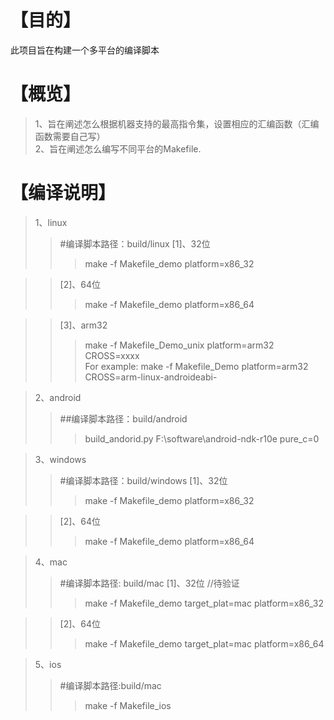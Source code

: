 # 【目的】  
此项目旨在构建一个多平台的编译脚本    

# 【概览】 

> 1、旨在阐述怎么根据机器支持的最高指令集，设置相应的汇编函数（汇编函数需要自己写）  
> 2、旨在阐述怎么编写不同平台的Makefile.

# 【编译说明】  
>  1、linux  
>> #编译脚本路径：build/linux 
>> [1]、32位  
>>> make -f Makefile_demo platform=x86_32  

>> [2]、64位  
>>> make -f Makefile_demo platform=x86_64  

>> [3]、arm32  
>>> make -f Makefile_Demo_unix platform=arm32 CROSS=xxxx     
>>> For example: make -f Makefile_Demo platform=arm32 CROSS=arm-linux-androideabi-   

> 2、android  
>>  ##编译脚本路径：build/android  
>>> build_andorid.py F:\software\android-ndk-r10e pure_c=0

> 3、windows  
>> #编译脚本路径：build/windows
>> [1]、32位  
>>> make -f Makefile_demo platform=x86_32 

>> [2]、64位  
>>> make -f Makefile_demo platform=x86_64

> 4、mac
>> #编译脚本路径: build/mac
>> [1]、32位  //待验证 
>>> make -f Makefile_demo target_plat=mac platform=x86_32 

>> [2]、64位  
>>> make -f Makefile_demo target_plat=mac platform=x86_64 

> 5、ios
>> #编译脚本路径:build/mac
>>> make -f Makefile_ios


